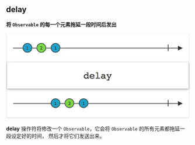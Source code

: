 ## delay

**将 `Observable` 的每一个元素拖延一段时间后发出**

![](/assets/Operator/Operators/delay.png)

**delay** 操作符将修改一个 `Observable`，它会将 `Observable` 的所有元素都拖延一段设定好的时间， 然后才将它们发送出来。
